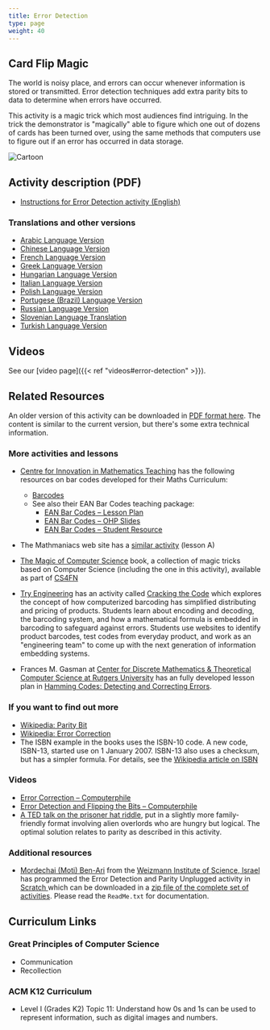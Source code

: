 ```yaml
---
title: Error Detection
type: page
weight: 40
---
```

## Card Flip Magic

The world is noisy place, and errors can occur whenever information is stored or transmitted. Error detection techniques add extra parity bits to data to determine when errors have occurred.

This activity is a magic trick which most audiences find intriguing. In the trick the demonstrator is "magically" able to figure which one out of dozens of cards has been turned over, using the same methods that computers use to figure out if an error has occurred in data storage.

![Cartoon](/images/activities/error-detection/parity_trick.jpg)

## Activity description (PDF)

- [Instructions for Error Detection activity (English)](/documents/activities/error-detection/unplugged-04-error_detection.pdf)

### Translations and other versions

- [Arabic Language Version](/documents/activities/error-detection/arabic_translation_error_correction.pdf)
- [Chinese Language Version](/documents/activities/error-detection/Error-Detection-Chinese-Version.pdf)
- [French Language Version](/documents/activities/error-detection/04_fr_D%C3%A9tection_des_erreurs.pdf)
- [Greek Language Version](/documents/activities/error-detection/unplugged-04-error_detection_greek.pdf)
- [Hungarian Language Version](/documents/activities/error-detection/4-error-detection-HU.pdf)
- [Italian Language Version](/documents/activities/error-detection/error-detection-italian.pdf)
- [Polish Language Version](/documents/activities/error-detection/A4.pdf)
- [Portugese (Brazil) Language Version](/documents/activities/error-detection/portugese-brazil-04.pdf)
- [Russian Language Version](/documents/activities/error-detection/Document4.pdf)
- [Slovenian Language Translation](/documents/activities/error-detection/04-Popravljanje-napak.pdf)
- [Turkish Language Version](/documents/activities/error-detection/unplugged-04-error_detection_turkish.pdf)

## Videos

See our [video page]({{< ref "videos#error-detection" >}}).

<!--
## Photos

wp-content/uploads/2014/12/error-detection-photo2-750x500.jpg
The parity tiles on a magnetic blackboard, from a demonstration in Japan.

wp-content/uploads/2014/12/P1010353-750x500.jpg
Students trying out CS Unplugged in a High School Classroom, Japan

wp-content/uploads/2014/12/P1010048-750x500.jpg
CS Unplugged in a High School Classroom, Japan

wp-content/uploads/2014/12/DSC24790-750x500.jpg
Tim explains Parity Magic Trick at the University of Canterbury, Christchurch in 2008

wp-content/uploads/2014/12/DSC24702-750x500.jpg
Tim guides students in Parity Magic Trick at University of Canterbury, Christchurch in 2008

wp-content/uploads/2015/01/IMG_6417-750x500.jpg
Caitlin helps placing the parity bits

wp-content/uploads/2015/01/IMG_6420-750x500.jpg
Sam guesses which card was flipped

wp-content/uploads/2015/01/IMG_6423-750x500.jpg
Sam and Caitlin reveal how he knew

wp-content/uploads/2015/01/IMG_3952-750x500.jpg
Students play with parity cards

wp-content/uploads/2015/01/IMG_3971-750x500.jpg
A student guess which card was flipped
-->

## Related Resources

An older version of this activity can be downloaded in [PDF format here](/documents/activities/error-detection/unplugged-04-error_detection-original.pdf).
The content is similar to the current version, but there's some extra technical information.

### More activities and lessons

- [Centre for Innovation in Mathematics Teaching](https://www.cimt.org.uk/) has the following resources on bar codes developed for their Maths Curriculum:
    - [Barcodes](https://www.cimt.org.uk/resources/res1/barcode.htm)
    - See also their EAN Bar Codes teaching package:
        - [EAN Bar Codes – Lesson Plan](https://www.cimt.org.uk/resources/topical/bar/codes_u3_lp.pdf)
        - [EAN Bar Codes – OHP Slides](https://www.cimt.org.uk/resources/topical/bar/codes_u3_os.pdf)
        - [EAN Bar Codes – Student Resource](https://www.cimt.org.uk/resources/topical/bar/codes_u3_text.pdf)

- The Mathmaniacs web site has a [similar activity](http://www.mathmaniacs.org/lessons/A-errordet/index.html) (lesson A)
- [The Magic of Computer Science](http://www.cs4fn.org/mathemagic/) book, a collection of magic tricks based on Computer Science (including the one in this activity), available as part of [CS4FN](http://www.cs4fn.org/)
- [Try Engineering](https://tryengineering.org/) has an activity called  [Cracking the Code](https://tryengineering.org/teacher/cracking-code/) which explores the concept of how computerized barcoding has simplified distributing and pricing of products. Students learn about encoding and decoding, the barcoding system, and how a mathematical formula is embedded in barcoding to safeguard against errors. Students use websites to identify product barcodes, test codes from everyday product, and work as an "engineering team" to come up with the next generation of information embedding systems.
- Frances M. Gasman at [Center for Discrete Mathematics & Theoretical Computer Science at Rutgers University](http://dimacs.rutgers.edu/) has an fully developed lesson plan in [Hamming Codes: Detecting and Correcting Errors](http://archive.dimacs.rutgers.edu/drei/1997/classroom/lessons/hamming.html).

### If you want to find out more

- [Wikipedia: Parity Bit](https://en.wikipedia.org/wiki/Parity_bit)
- [Wikipedia: Error Correction](https://en.wikipedia.org/wiki/Error_correction)
- The ISBN example in the books uses the ISBN-10 code. A new code, ISBN-13, started use on 1 January 2007. ISBN-13 also uses a checksum, but has a simpler formula. For details, see the [Wikipedia article on ISBN](https://en.wikipedia.org/wiki/Isbn)

### Videos

- [Error Correction – Computerphile](https://www.youtube.com/watch?v=5sskbSvha9M)
- [Error Detection and Flipping the Bits – Computerphile](https://www.youtube.com/watch?v=-15nx57tbfc)
- [A TED talk on the prisoner hat riddle](https://ed.ted.com/lessons/can-you-solve-the-prisoner-hat-riddle-alex-gendler), put in a slightly more family-friendly format involving alien overlords who are hungry but logical. The optimal solution relates to parity as described in this activity.

### Additional resources

- [Mordechai (Moti) Ben-Ari](http://www.weizmann.ac.il/sci-tea/benari/home) from the [Weizmann Institute of Science, Israel](https://www.weizmann.ac.il/pages/) has programmed the Error Detection and Parity Unplugged activity in [Scratch ](https://scratch.mit.edu/) which can be downloaded in a [zip file of the complete set of activities](https://code.google.com/archive/p/scratch-unplugged/downloads). Please read the `ReadMe.txt` for documentation.

## Curriculum Links

### Great Principles of Computer Science

- Communication
- Recollection

### ACM K12 Curriculum

- Level I (Grades K2) Topic 11: Understand how 0s and 1s can be used to represent information, such as digital images and numbers.
